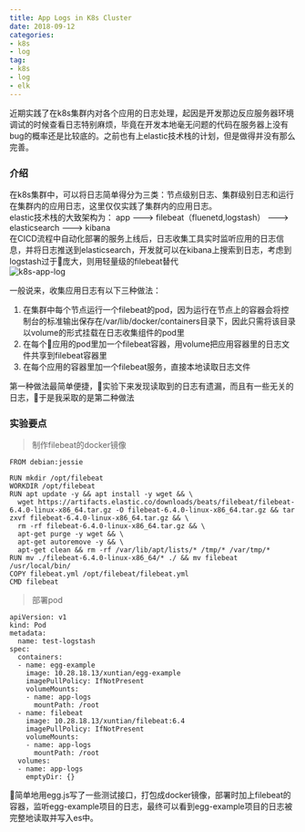 ```yaml
---
title: App Logs in K8s Cluster
date: 2018-09-12
categories: 
- k8s
- log
tag: 
- k8s 
- log 
- elk 
---
```


近期实践了在k8s集群内对各个应用的日志处理，起因是开发那边反应服务器环境调试的时候查看日志特别麻烦，毕竟在开发本地毫无问题的代码在服务器上没有bug的概率还是比较底的。之前也有上elastic技术栈的计划，但是做得并没有那么完善。    

### 介绍
在k8s集群中，可以将日志简单得分为三类：节点级别日志、集群级别日志和运行在集群内的应用日志，这里仅仅实践了集群内的应用日志。     
elastic技术栈的大致架构为： app ---> filebeat（fluenetd,logstash） ---> elasticsearch ---> kibana    
在CICD流程中自动化部署的服务上线后，日志收集工具实时监听应用的日志信息，并将日志推送到elasticsearch，开发就可以在kibana上搜索到日志，考虑到logstash过于庞大，则用轻量级的filebeat替代     
![k8s-app-log](./k8s-app-log.png)

<!--more-->

一般说来，收集应用日志有以下三种做法：
1. 在集群中每个节点运行一个filebeat的pod，因为运行在节点上的容器会将控制台的标准输出保存在/var/lib/docker/containers目录下，因此只需将该目录以volume的形式挂载在日志收集组件的pod里
2. 在每个应用的pod里加一个filebeat容器，用volume把应用容器里的日志文件共享到filebeat容器里
3. 在每个应用的容器里加一个filebeat服务，直接本地读取日志文件

第一种做法最简单便捷，实验下来发现读取到的日志有遗漏，而且有一些无关的日志，于是我采取的是第二种做法

### 实验要点
> 制作filebeat的docker镜像
```
FROM debian:jessie

RUN mkdir /opt/filebeat
WORKDIR /opt/filebeat
RUN apt update -y && apt install -y wget && \  
  wget https://artifacts.elastic.co/downloads/beats/filebeat/filebeat-6.4.0-linux-x86_64.tar.gz -O filebeat-6.4.0-linux-x86_64.tar.gz && tar zxvf filebeat-6.4.0-linux-x86_64.tar.gz && \  
  rm -rf filebeat-6.4.0-linux-x86_64.tar.gz && \  
  apt-get purge -y wget && \
  apt-get autoremove -y && \
  apt-get clean && rm -rf /var/lib/apt/lists/* /tmp/* /var/tmp/*
RUN mv ./filebeat-6.4.0-linux-x86_64/* ./ && mv filebeat /usr/local/bin/
COPY filebeat.yml /opt/filebeat/filebeat.yml
CMD filebeat
```

> 部署pod
```
apiVersion: v1
kind: Pod
metadata:
  name: test-logstash
spec:
  containers:
  - name: egg-example
    image: 10.28.18.13/xuntian/egg-example
    imagePullPolicy: IfNotPresent
    volumeMounts:
    - name: app-logs
      mountPath: /root
  - name: filebeat
    image: 10.28.18.13/xuntian/filebeat:6.4
    imagePullPolicy: IfNotPresent
    volumeMounts:
    - name: app-logs
      mountPath: /root
  volumes:
  - name: app-logs
    emptyDir: {}
```

简单地用egg.js写了一些测试接口，打包成docker镜像，部署时加上filebeat的容器，监听egg-example项目的日志，最终可以看到egg-example项目的日志被完整地读取并写入es中。